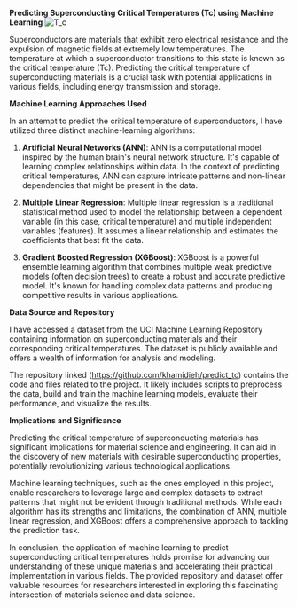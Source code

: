 **Predicting Superconducting Critical Temperatures (Tc) using Machine Learning**
![T_c](SuperT_c2.png)

Superconductors are materials that exhibit zero electrical resistance and the expulsion of magnetic fields at extremely low temperatures. The temperature at which a superconductor transitions to this state is known as the critical temperature (Tc). Predicting the critical temperature of superconducting materials is a crucial task with potential applications in various fields, including energy transmission and storage.

**Machine Learning Approaches Used**

In an attempt to predict the critical temperature of superconductors, I have utilized three distinct machine-learning algorithms:

1. **Artificial Neural Networks (ANN)**: ANN is a computational model inspired by the human brain's neural network structure. It's capable of learning complex relationships within data. In the context of predicting critical temperatures, ANN can capture intricate patterns and non-linear dependencies that might be present in the data.

2. **Multiple Linear Regression**: Multiple linear regression is a traditional statistical method used to model the relationship between a dependent variable (in this case, critical temperature) and multiple independent variables (features). It assumes a linear relationship and estimates the coefficients that best fit the data.

3. **Gradient Boosted Regression (XGBoost)**: XGBoost is a powerful ensemble learning algorithm that combines multiple weak predictive models (often decision trees) to create a robust and accurate predictive model. It's known for handling complex data patterns and producing competitive results in various applications.

**Data Source and Repository**

I have accessed a dataset from the UCI Machine Learning Repository containing information on superconducting materials and their corresponding critical temperatures. The dataset is publicly available and offers a wealth of information for analysis and modeling.

The repository linked (https://github.com/khamidieh/predict_tc) contains the code and files related to the project. It likely includes scripts to preprocess the data, build and train the machine learning models, evaluate their performance, and visualize the results.

**Implications and Significance**

Predicting the critical temperature of superconducting materials has significant implications for material science and engineering. It can aid in the discovery of new materials with desirable superconducting properties, potentially revolutionizing various technological applications.

Machine learning techniques, such as the ones employed in this project, enable researchers to leverage large and complex datasets to extract patterns that might not be evident through traditional methods. While each algorithm has its strengths and limitations, the combination of ANN, multiple linear regression, and XGBoost offers a comprehensive approach to tackling the prediction task.

In conclusion, the application of machine learning to predict superconducting critical temperatures holds promise for advancing our understanding of these unique materials and accelerating their practical implementation in various fields. The provided repository and dataset offer valuable resources for researchers interested in exploring this fascinating intersection of materials science and data science.


